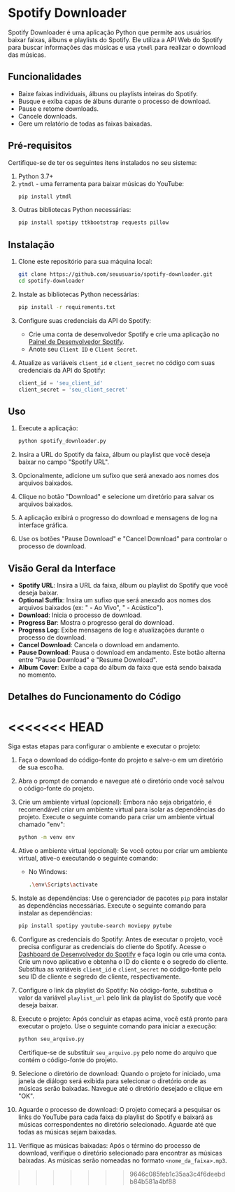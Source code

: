 # Spotify Downloader

Spotify Downloader é uma aplicação Python que permite aos usuários baixar faixas, álbuns e playlists do Spotify. Ele utiliza a API Web do Spotify para buscar informações das músicas e usa `ytmdl` para realizar o download das músicas.

## Funcionalidades

- Baixe faixas individuais, álbuns ou playlists inteiras do Spotify.
- Busque e exiba capas de álbuns durante o processo de download.
- Pause e retome downloads.
- Cancele downloads.
- Gere um relatório de todas as faixas baixadas.

## Pré-requisitos

Certifique-se de ter os seguintes itens instalados no seu sistema:

1. Python 3.7+
2. `ytmdl` - uma ferramenta para baixar músicas do YouTube:
    ```bash
    pip install ytmdl
    ```
3. Outras bibliotecas Python necessárias:
    ```bash
    pip install spotipy ttkbootstrap requests pillow
    ```

## Instalação

1. Clone este repositório para sua máquina local:
    ```bash
    git clone https://github.com/seuusuario/spotify-downloader.git
    cd spotify-downloader
    ```

2. Instale as bibliotecas Python necessárias:
    ```bash
    pip install -r requirements.txt
    ```

3. Configure suas credenciais da API do Spotify:
    - Crie uma conta de desenvolvedor Spotify e crie uma aplicação no [Painel de Desenvolvedor Spotify](https://developer.spotify.com/dashboard/applications).
    - Anote seu `Client ID` e `Client Secret`.

4. Atualize as variáveis `client_id` e `client_secret` no código com suas credenciais da API do Spotify:
    ```python
    client_id = 'seu_client_id'
    client_secret = 'seu_client_secret'
    ```

## Uso

1. Execute a aplicação:
    ```bash
    python spotify_downloader.py
    ```

2. Insira a URL do Spotify da faixa, álbum ou playlist que você deseja baixar no campo "Spotify URL".

3. Opcionalmente, adicione um sufixo que será anexado aos nomes dos arquivos baixados.

4. Clique no botão "Download" e selecione um diretório para salvar os arquivos baixados.

5. A aplicação exibirá o progresso do download e mensagens de log na interface gráfica.

6. Use os botões "Pause Download" e "Cancel Download" para controlar o processo de download.

## Visão Geral da Interface

- **Spotify URL**: Insira a URL da faixa, álbum ou playlist do Spotify que você deseja baixar.
- **Optional Suffix**: Insira um sufixo que será anexado aos nomes dos arquivos baixados (ex: " - Ao Vivo", " - Acústico").
- **Download**: Inicia o processo de download.
- **Progress Bar**: Mostra o progresso geral do download.
- **Progress Log**: Exibe mensagens de log e atualizações durante o processo de download.
- **Cancel Download**: Cancela o download em andamento.
- **Pause Download**: Pausa o download em andamento. Este botão alterna entre "Pause Download" e "Resume Download".
- **Album Cover**: Exibe a capa do álbum da faixa que está sendo baixada no momento.

## Detalhes do Funcionamento do Código


<<<<<<< HEAD
=======
Siga estas etapas para configurar o ambiente e executar o projeto:

1. Faça o download do código-fonte do projeto e salve-o em um diretório de sua escolha.

2. Abra o prompt de comando e navegue até o diretório onde você salvou o código-fonte do projeto.

3. Crie um ambiente virtual (opcional): Embora não seja obrigatório, é recomendável criar um ambiente virtual para isolar as dependências do projeto. Execute o seguinte comando para criar um ambiente virtual chamado "env":

   ```bash
   python -m venv env
   ```

4. Ative o ambiente virtual (opcional): Se você optou por criar um ambiente virtual, ative-o executando o seguinte comando:

   - No Windows:

     ```bash
     .\env\Scripts\activate
     ```

5. Instale as dependências: Use o gerenciador de pacotes `pip` para instalar as dependências necessárias. Execute o seguinte comando para instalar as dependências:

   ```bash
   pip install spotipy youtube-search moviepy pytube
   ```

6. Configure as credenciais do Spotify: Antes de executar o projeto, você precisa configurar as credenciais do cliente do Spotify. Acesse o [Dashboard de Desenvolvedor do Spotify](https://developer.spotify.com/dashboard/) e faça login ou crie uma conta. Crie um novo aplicativo e obtenha o ID do cliente e o segredo do cliente. Substitua as variáveis `client_id` e `client_secret` no código-fonte pelo seu ID de cliente e segredo de cliente, respectivamente.

7. Configure o link da playlist do Spotify: No código-fonte, substitua o valor da variável `playlist_url` pelo link da playlist do Spotify que você deseja baixar.

8. Execute o projeto: Após concluir as etapas acima, você está pronto para executar o projeto. Use o seguinte comando para iniciar a execução:

   ```bash
   python seu_arquivo.py
   ```

   Certifique-se de substituir `seu_arquivo.py` pelo nome do arquivo que contém o código-fonte do projeto.

9. Selecione o diretório de download: Quando o projeto for iniciado, uma janela de diálogo será exibida para selecionar o diretório onde as músicas serão baixadas. Navegue até o diretório desejado e clique em "OK".

10. Aguarde o processo de download: O projeto começará a pesquisar os links do YouTube para cada faixa da playlist do Spotify e baixará as músicas correspondentes no diretório selecionado. Aguarde até que todas as músicas sejam baixadas.

11. Verifique as músicas baixadas: Após o término do processo de download, verifique o diretório selecionado para encontrar as músicas baixadas. As músicas serão nomeadas no formato `<nome_da_faixa>.mp3`.

>>>>>>> 9646c085feb1c35aa3c4f6deebdb84b581a4bf88
